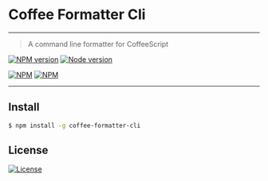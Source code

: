 # Coffee Formatter Cli
---
> A command line formatter for CoffeeScript

[![NPM version](https://img.shields.io/npm/v/coffee-formatter-cli.svg?style=flat)](https://www.npmjs.com/package/coffee-formatter-cli)
[![Node version](https://img.shields.io/node/v/coffee-formatter-cli.svg?style=flat)](https://www.npmjs.com/package/coffee-formatter-cli)


[![NPM](https://nodei.co/npm/coffee-formatter-cli.png?downloads=true&downloadRank=true&stars=true)](https://nodei.co/npm/coffee-formatter-cli)
[![NPM](https://nodei.co/npm-dl/coffee-formatter-cli.png)](https://nodei.co/npm-dl/coffee-formatter-cli/)

---

## Install
```bash
$ npm install -g coffee-formatter-cli
```

## License    
[![License](https://img.shields.io/npm/l/coffee-formatter-cli.svg?style=flat)](https://github.com/zerob13/coffee-formatter-cli)



